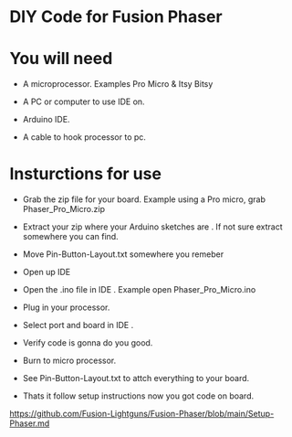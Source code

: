 # DIY Code for Fusion Phaser

# You will need

  - A microprocessor. Examples Pro Micro & Itsy Bitsy

  - A PC or computer to use IDE on.

  - Arduino IDE.

  - A cable to hook processor to pc.

# Insturctions for use

  - Grab the zip file for your board. Example using a Pro micro, grab Phaser_Pro_Micro.zip

  - Extract your zip where your Arduino sketches are . If not sure extract somewhere you can find.
  
  - Move Pin-Button-Layout.txt somewhere you remeber

  - Open up IDE 

  - Open the .ino file in IDE . Example open Phaser_Pro_Micro.ino

  - Plug in your processor. 

  - Select port and board in IDE .

  - Verify code is gonna do you good.

  - Burn to micro processor.
  
  - See Pin-Button-Layout.txt to attch everything to your board.

  - Thats it follow setup instructions now you got code on board.
  
  https://github.com/Fusion-Lightguns/Fusion-Phaser/blob/main/Setup-Phaser.md
